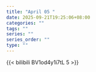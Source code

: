 ```yaml
---
title: "April 05 "
date: 2025-09-21T19:25:06+08:00
categories: ""
tags: ""
series: ""
series_order: ""
type: ""
---
```



{{< bilibili BV1od4y1i7tL 5 >}}

